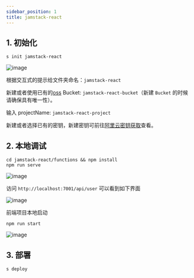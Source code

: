 ```yaml
---
sidebar_position: 1
title: jamstack-react
---
```


## 1. 初始化

```
s init jamstack-react
```

![image](https://img.alicdn.com/imgextra/i2/O1CN011n6oo51It8xPiP1Yq_!!6000000000950-2-tps-1000-331.png)

根据交互式的提示给文件夹命名：`jamstack-react`

新建或者使用已有的[oss](https://oss.console.aliyun.com/) Bucket: `jamstack-react-bucket`（新建 `Bucket` 的时候请确保具有唯一性）。

输入 projectName: `jamstack-react-project`

新建或者选择已有的密钥，新建密钥可前往[阿里云密钥获取](https://www.serverless-devs.com/docs/provider-config/alibabacloud)查看。

## 2. 本地调试

```
cd jamstack-react/functions && npm install
npm run serve
```

![image](https://img.alicdn.com/imgextra/i4/O1CN01j7ywrn1Jem98UL7ve_!!6000000001054-2-tps-1000-276.png)

访问 `http://localhost:7001/api/user` 可以看到如下界面

![image](https://gw.alicdn.com/imgextra/i3/O1CN01YVj5QT1ruWhdV5XH9_!!6000000005691-2-tps-1000-127.png)

前端项目本地启动

```
npm run start
```

![image](https://img.alicdn.com/imgextra/i1/O1CN013uUzGS1umENUXa2og_!!6000000006079-1-tps-997-499.gif)

## 3. 部署

```
s deploy
```
